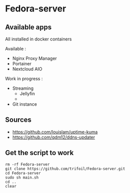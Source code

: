 # Fedora-server

## Available apps

All installed in docker containers

Available :

* Nginx Proxy Manager
* Portainer
* Nextcloud AIO

Work in progress :

* Streaming
    * Jellyfin
    * 
* Git instance

## Sources

* https://github.com/louislam/uptime-kuma
* https://github.com/qdm12/ddns-updater

## Get the script to work

```
rm -rf Fedora-server
git clone https://github.com/trifoil/Fedora-server.git
cd Fedora-server
sudo sh main.sh
cd ..
clear
```
